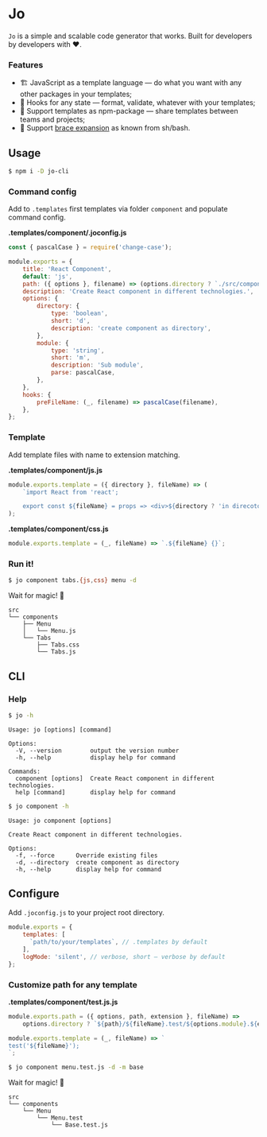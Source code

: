 # Jo

`Jo` is a simple and scalable code generator that works. Built for developers by developers with ❤️.

### Features

- 🏗️ JavaScript as a template language — do what you want with any other packages in your templates;
- 🎨 Hooks for any state — format, validate, whatever with your templates;
- 🚀 Support templates as npm-package — share templates between teams and projects;
- 🎩 Support [brace expansion](https://www.gnu.org/software/bash/manual/html_node/Brace-Expansion.html) as known from sh/bash.

## Usage

``` bash
$ npm i -D jo-cli
```

### Command config

Add to `.templates` first templates via folder `component` and populate command config.

__.templates/component/.joconfig.js__
``` js
const { pascalCase } = require('change-case');

module.exports = {
    title: 'React Component',
    default: 'js',
    path: ({ options }, filename) => (options.directory ? `./src/components/${filename}` : './src/components'),
    description: 'Create React component in different technologies.',
    options: {
        directory: {
            type: 'boolean',
            short: 'd',
            description: 'create component as directory',
        },
        module: {
            type: 'string',
            short: 'm',
            description: 'Sub module',
            parse: pascalCase,
        },
    },
    hooks: {
        preFileName: (_, filename) => pascalCase(filename),
    },
};
```

### Template

Add template files with name to extension matching.

__.templates/component/js.js__
``` js
module.exports.template = ({ directory }, fileName) => (
    `import React from 'react';

    export const ${fileName} = props => <div>${directory ? 'in direcotory' : 'one file'}</div>;`
);
```

__.templates/component/css.js__
``` js
module.exports.template = (_, fileName) => `.${fileName} {}`;
```

### Run it!

``` bash
$ jo component tabs.{js,css} menu -d
```

Wait for magic! 🐰

```
src
└── components
    ├── Menu
    │   └── Menu.js
    └── Tabs
        ├── Tabs.css
        └── Tabs.js
```

## CLI

### Help

``` bash
$ jo -h
```

```
Usage: jo [options] [command]

Options:
  -V, --version        output the version number
  -h, --help           display help for command

Commands:
  component [options]  Create React component in different technologies.
  help [command]       display help for command
```

``` bash
$ jo component -h
```

```
Usage: jo component [options]

Create React component in different technologies.

Options:
  -f, --force      Override existing files
  -d, --directory  create component as directory
  -h, --help       display help for command
```

## Configure

Add `.joconfig.js` to your project root directory.

``` js
module.exports = {
    templates: [
      `path/to/your/templates`, // .templates by default
    ],
    logMode: 'silent', // verbose, short — verbose by default
};
```

### Customize path for any template

__.templates/component/test.js.js__
``` js
module.exports.path = ({ options, path, extension }, fileName) =>
    options.directory ? `${path}/${fileName}.test/${options.module}.${extension}` : `${path}/${fileName}.${extension}`;

module.exports.template = (_, fileName) => `
test('${fileName}');
`;
```

``` bash
$ jo component menu.test.js -d -m base
```

Wait for magic! 🐰

```
src
└── components
    └── Menu
        └── Menu.test
            └── Base.test.js
```
